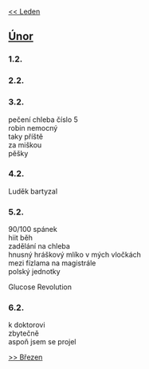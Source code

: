 [<< Leden](2024_january.md)

## [Únor](2024.md) 

### 1.2.

### 2.2.

### 3.2.

pečení chleba číslo 5<br>
robin nemocný<br>
taky příště<br>
za miškou<br>
pěšky

### 4.2.

Luděk bartyzal

### 5.2.

90/100 spánek<br>
hiit běh<br>
zadělání na chleba<br>
hnusný hráškový mlíko v mých vločkách<br>
mezi fízlama na magistrále<br>
polský jednotky

Glucose Revolution

### 6.2.

k doktorovi<br>
zbytečně<br>
aspoň jsem se projel

[>> Březen](2024_march.md)
